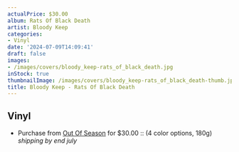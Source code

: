 ```yaml
---
actualPrice: $30.00
album: Rats Of Black Death
artist: Bloody Keep
categories:
- Vinyl
date: '2024-07-09T14:09:41'
draft: false
images:
- /images/covers/bloody_keep-rats_of_black_death.jpg
inStock: true
thumbnailImage: /images/covers/bloody_keep-rats_of_black_death-thumb.jpg
title: Bloody Keep - Rats Of Black Death
---
```


## Vinyl
* Purchase from [Out Of Season](https://www.outofseasonlabel.com/products/bloody-keep-rats-of-black-death-vinyl-lp-3-color-options-180g) for $30.00 :: (4 color options, 180g) *shipping by end july*
